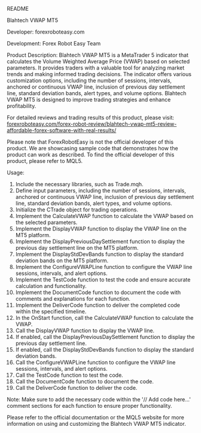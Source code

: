 README

Blahtech VWAP MT5

Developer: forexroboteasy.com

Development: Forex Robot Easy Team

Product Description:
Blahtech VWAP MT5 is a MetaTrader 5 indicator that calculates the Volume Weighted Average Price (VWAP) based on selected parameters. It provides traders with a valuable tool for analyzing market trends and making informed trading decisions. The indicator offers various customization options, including the number of sessions, intervals, anchored or continuous VWAP line, inclusion of previous day settlement line, standard deviation bands, alert types, and volume options. Blahtech VWAP MT5 is designed to improve trading strategies and enhance profitability.

For detailed reviews and trading results of this product, please visit: [forexroboteasy.com/forex-robot-review/blahtech-vwap-mt5-review-affordable-forex-software-with-real-results/](https://forexroboteasy.com/forex-robot-review/blahtech-vwap-mt5-review-affordable-forex-software-with-real-results/)

Please note that ForexRobotEasy is not the official developer of this product. We are showcasing sample code that demonstrates how the product can work as described. To find the official developer of this product, please refer to MQL5.

Usage:
1. Include the necessary libraries, such as Trade.mqh.
2. Define input parameters, including the number of sessions, intervals, anchored or continuous VWAP line, inclusion of previous day settlement line, standard deviation bands, alert types, and volume options.
3. Initialize the CTrade object for trading operations.
4. Implement the CalculateVWAP function to calculate the VWAP based on the selected parameters.
5. Implement the DisplayVWAP function to display the VWAP line on the MT5 platform.
6. Implement the DisplayPreviousDaySettlement function to display the previous day settlement line on the MT5 platform.
7. Implement the DisplayStdDevBands function to display the standard deviation bands on the MT5 platform.
8. Implement the ConfigureVWAPLine function to configure the VWAP line sessions, intervals, and alert options.
9. Implement the TestCode function to test the code and ensure accurate calculation and functionality.
10. Implement the DocumentCode function to document the code with comments and explanations for each function.
11. Implement the DeliverCode function to deliver the completed code within the specified timeline.
12. In the OnStart function, call the CalculateVWAP function to calculate the VWAP.
13. Call the DisplayVWAP function to display the VWAP line.
14. If enabled, call the DisplayPreviousDaySettlement function to display the previous day settlement line.
15. If enabled, call the DisplayStdDevBands function to display the standard deviation bands.
16. Call the ConfigureVWAPLine function to configure the VWAP line sessions, intervals, and alert options.
17. Call the TestCode function to test the code.
18. Call the DocumentCode function to document the code.
19. Call the DeliverCode function to deliver the code.

Note: Make sure to add the necessary code within the '// Add code here...' comment sections for each function to ensure proper functionality.

Please refer to the official documentation or the MQL5 website for more information on using and customizing the Blahtech VWAP MT5 indicator.
